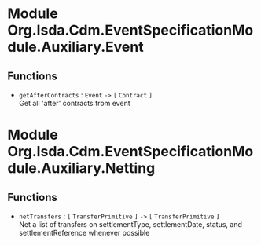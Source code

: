 # Module Org.Isda.Cdm.EventSpecificationModule.Auxiliary.Event



## Functions

* `getAfterContracts` : `Event` `->` `[` `Contract` `]`  
  Get all 'after' contracts from event

# Module Org.Isda.Cdm.EventSpecificationModule.Auxiliary.Netting



## Functions

* `netTransfers` : `[` `TransferPrimitive` `]` `->` `[` `TransferPrimitive` `]`  
  Net a list of transfers on settlementType, settlementDate, status, and settlementReference whenever possible

